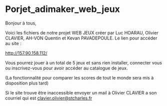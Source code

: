 # Porjet_adimaker_web_jeux

Bonjour à tous,

Voici les fichiers de notre projet WEB JEUX créer par Luc HOARAU, Olivier CLAVIER, AH-VON Quentin et Kevan PAVADEPOULE.
Le lien pour accéder au site :

http://157.90.158.112/


Vous pourrez jouer à un total de 5 jeux et sans rien installer, connecter vous ou inscrivez-vous pour avoir accéder au catalogue de jeux.

(La fonctionnalité pour comparer les scores de tout le monde sera mis à disposition plus tard)

Si le site trouve être inaccessible envoyer un mail à Olivier CLAVIER a son courriel qui est clavier.olivier@stcharles.fr
